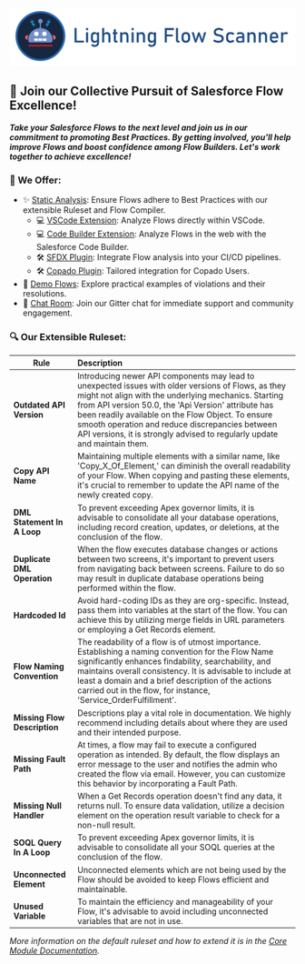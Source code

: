 [![Lightning Flow Scanner Banner](docs/images/bannerslim.png)](https://github.com/Lightning-Flow-Scanner/.github)

## 🚀 Join our Collective Pursuit of Salesforce Flow Excellence!

  **_Take your Salesforce Flows to the next level and join us in our commitment to promoting Best Practices. By getting involved, you'll help improve Flows and boost confidence among Flow Builders. Let's work together to achieve excellence!_**

### 🔧 We Offer:

- ✨ [Static Analysis](https://github.com/Lightning-Flow-Scanner/lightning-flow-scanner-core):  Ensure Flows adhere to Best Practices with our extensible Ruleset and Flow Compiler.
  - 💻 [VSCode Extension](https://github.com/Lightning-Flow-Scanner/lightning-flow-scanner-vsce): Analyze Flows directly within VSCode.
  - 💻 [Code Builder Extension](https://open-vsx.org/extension/ForceConfigControl/lightningflowscanner): Analyze Flows in the web with the Salesforce Code Builder.
  - 🛠️ [SFDX Plugin](https://github.com/Lightning-Flow-Scanner/lightning-flow-scanner-sfdx): Integrate Flow analysis into your CI/CD pipelines.
  - 🛠️ [Copado Plugin](https://success.copado.com/s/listing-detail?recordId=a54P7000003G3gBIAS): Tailored integration for Copado Users.
- 📂 [Demo Flows](https://github.com/Lightning-Flow-Scanner/lightning-flow-scanner-example-flows): Explore practical examples of violations and their resolutions.
- 🤝 [Chat Room](https://matrix.to/#/#lightning-flow-scanner:matrix.org): Join our Gitter chat for immediate support and community engagement.


### 🔍 Our Extensible Ruleset:

| Rule       | Description |
|--------------|:-----------|
| **Outdated API Version** | Introducing newer API components may lead to unexpected issues with older versions of Flows, as they might not align with the underlying mechanics. Starting from API version 50.0, the 'Api Version' attribute has been readily available on the Flow Object. To ensure smooth operation and reduce discrepancies between API versions, it is strongly advised to regularly update and maintain them. |
| **Copy API Name** | Maintaining multiple elements with a similar name, like 'Copy_X_Of_Element,' can diminish the overall readability of your Flow. When copying and pasting these elements, it's crucial to remember to update the API name of the newly created copy. |
| **DML Statement In A Loop** |  To prevent exceeding Apex governor limits, it is advisable to consolidate all your database operations, including record creation, updates, or deletions, at the conclusion of the flow. |
| **Duplicate DML Operation** |   When the flow executes database changes or actions between two screens, it's important to prevent users from navigating back between screens. Failure to do so may result in duplicate database operations being performed within the flow. |
| **Hardcoded Id** |  Avoid hard-coding IDs as they are org-specific. Instead, pass them into variables at the start of the flow. You can achieve this by utilizing merge fields in URL parameters or employing a Get Records element. |
| **Flow Naming Convention** |  The readability of a flow is of utmost importance. Establishing a naming convention for the Flow Name significantly enhances findability, searchability, and maintains overall consistency. It is advisable to include at least a domain and a brief description of the actions carried out in the flow, for instance, 'Service_OrderFulfillment'. |
| **Missing Flow Description** |   Descriptions play a vital role in documentation. We highly recommend including details about where they are used and their intended purpose. |
| **Missing Fault Path** |  At times, a flow may fail to execute a configured operation as intended. By default, the flow displays an error message to the user and notifies the admin who created the flow via email. However, you can customize this behavior by incorporating a Fault Path. |
| **Missing Null Handler**      |   When a Get Records operation doesn't find any data, it returns null. To ensure data validation, utilize a decision element on the operation result variable to check for a non-null result. |
| **SOQL Query In A Loop** |  To prevent exceeding Apex governor limits, it is advisable to consolidate all your SOQL queries at the conclusion of the flow. |
| **Unconnected Element** |  Unconnected elements which are not being used by the Flow should be avoided to keep Flows efficient and maintainable. |
| **Unused Variable**      |  To maintain the efficiency and manageability of your Flow, it's advisable to avoid including unconnected variables that are not in use. |

_More information on the default ruleset and how to extend it is in the [Core Module Documentation](https://github.com/Lightning-Flow-Scanner/lightning-flow-scanner-core)._
